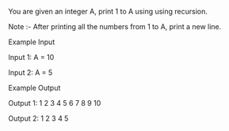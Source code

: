 You are given an integer A, print 1 to A using using recursion.

Note :- After printing all the numbers from 1 to A, print a new line.

Example Input

Input 1:
A = 10

Input 2:
A = 5



Example Output

Output 1:
1 2 3 4 5 6 7 8 9 10

Output 2:
1 2 3 4 5
